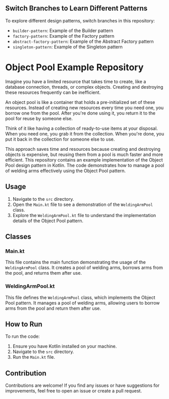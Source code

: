 ## Switch Branches to Learn Different Patterns

To explore different design patterns, switch branches in this repository:

- `builder-pattern`: Example of the Builder pattern
- `factory-pattern`: Example of the Factory pattern
- `abstract-factory-pattern`: Example of the Abstract Factory pattern
- `singleton-pattern`: Example of the Singleton pattern 

# Object Pool Example Repository
Imagine you have a limited resource that takes time to create, like a database connection, threads, or complex objects. Creating and destroying these resources frequently can be inefficient.

An object pool is like a container that holds a pre-initialized set of these resources. Instead of creating new resources every time you need one, you borrow one from the pool. After you're done using it, you return it to the pool for reuse by someone else.

Think of it like having a collection of ready-to-use items at your disposal. When you need one, you grab it from the collection. When you're done, you put it back in the collection for someone else to use.

This approach saves time and resources because creating and destroying objects is expensive, but reusing them from a pool is much faster and more efficient.
This repository contains an example implementation of the Object Pool design pattern in Kotlin. The code demonstrates how to manage a pool of welding arms effectively using the Object Pool pattern.

## Usage

1. Navigate to the `src` directory.
2. Open the `Main.kt` file to see a demonstration of the `WeldingArmPool` class.
3. Explore the `WeldingArmPool.kt` file to understand the implementation details of the Object Pool pattern.

## Classes

### Main.kt

This file contains the main function demonstrating the usage of the `WeldingArmPool` class. It creates a pool of welding arms, borrows arms from the pool, and returns them after use.

### WeldingArmPool.kt

This file defines the `WeldingArmPool` class, which implements the Object Pool pattern. It manages a pool of welding arms, allowing users to borrow arms from the pool and return them after use.

## How to Run

To run the code:

1. Ensure you have Kotlin installed on your machine.
2. Navigate to the `src` directory.
3. Run the `Main.kt` file.

## Contribution

Contributions are welcome! If you find any issues or have suggestions for improvements, feel free to open an issue or create a pull request.
